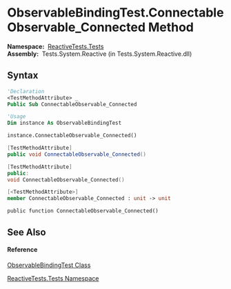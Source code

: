 # ObservableBindingTest.ConnectableObservable\_Connected Method

**Namespace:**  [ReactiveTests.Tests](ReactiveTests.Tests\ReactiveTests.Tests.md)  
**Assembly:**  Tests.System.Reactive (in Tests.System.Reactive.dll)

## Syntax

```vb
'Declaration
<TestMethodAttribute> _
Public Sub ConnectableObservable_Connected
```

```vb
'Usage
Dim instance As ObservableBindingTest

instance.ConnectableObservable_Connected()
```

```csharp
[TestMethodAttribute]
public void ConnectableObservable_Connected()
```

```c++
[TestMethodAttribute]
public:
void ConnectableObservable_Connected()
```

```fsharp
[<TestMethodAttribute>]
member ConnectableObservable_Connected : unit -> unit 
```

```jscript
public function ConnectableObservable_Connected()
```

## See Also

#### Reference

[ObservableBindingTest Class](ObservableBindingTest\ObservableBindingTest.md)

[ReactiveTests.Tests Namespace](ReactiveTests.Tests\ReactiveTests.Tests.md)




